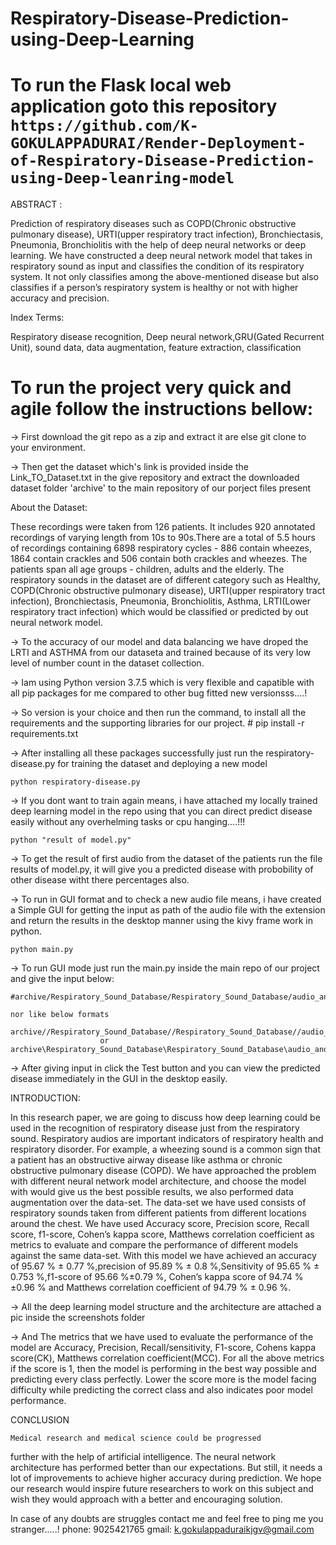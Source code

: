 # Respiratory-Disease-Prediction-using-Deep-Learning
# To run the Flask local web application goto this repository ``` https://github.com/K-GOKULAPPADURAI/Render-Deployment-of-Respiratory-Disease-Prediction-using-Deep-leanring-model ```
ABSTRACT :

  Prediction of respiratory diseases such as
COPD(Chronic obstructive pulmonary disease), URTI(upper
respiratory tract infection), Bronchiectasis, Pneumonia,
Bronchiolitis with the help of deep neural networks or deep
learning. We have constructed a deep neural network model
that takes in respiratory sound as input and classifies the
condition of its respiratory system. It not only classifies among
the above-mentioned disease but also classifies if a person’s
respiratory system is healthy or not with higher accuracy and
precision.

Index Terms:
  
  Respiratory disease recognition, Deep neural
network,GRU(Gated Recurrent Unit), sound data, data augmentation, feature extraction, classification

# To run the project very quick and agile follow the instructions bellow:

-> First download the git repo as a zip and extract it are else git clone to your environment.

-> Then get the dataset which's link is provided inside the Link_TO_Dataset.txt in the give repository and extract the downloaded 
dataset folder 'archive' to the main repository of our porject files present

About the Dataset:

These recordings were taken from 126 patients. It includes 920 annotated recordings
of varying length from 10s to 90s.There are a total of 5.5 hours
of recordings containing 6898 respiratory cycles - 886 contain
wheezes, 1864 contain crackles and 506 contain both crackles
and wheezes. The patients span all age groups - children,
adults and the elderly. The respiratory sounds in the dataset are of different category such as Healthy, COPD(Chronic
obstructive pulmonary disease), URTI(upper respiratory tract
infection), Bronchiectasis, Pneumonia, Bronchiolitis, Asthma,
LRTI(Lower respiratory tract infection) which would be classified or predicted by out neural network model.

-> To the accuracy of our model and data balancing we have droped the LRTI and ASTHMA from our dataseta and trained because of its very low 
level of number count in the dataset collection.

-> Iam using Python version 3.7.5 which is very flexible and capatible with all pip packages for me compared to other
bug fitted new versionsss....!

-> So version is your choice and then run the command, to install all the requirements and the supporting libraries for our project.
	# pip install -r requirements.txt

-> After installing all these packages successfully just run the respiratory-disease.py for training the dataset and deploying a new model

	python respiratory-disease.py

-> If you dont want to train again means, i have attached my locally trained deep learning model in the repo using that you can direct predict
disease easily without any overhelming tasks or cpu hanging....!!!
	
	python "result of model.py"

-> To get the result of first audio from the dataset of the patients run the file results of model.py, it will give you a predicted disease with
probobility of other disease witht there percentages also.

-> To run in GUI format and to check a new audio file means, i have created a Simple GUI for getting the input as path of the audio file with the 
extension and return the results in the desktop manner using the kivy frame work in python.
	
	python main.py

-> To run GUI mode just run the main.py inside the main repo of our project and give the input below:

	#archive/Respiratory_Sound_Database/Respiratory_Sound_Database/audio_and_txt_files/104_1b1_Pr_sc_Litt3200.wav

	nor like below formats 
	
	archive//Respiratory_Sound_Database//Respiratory_Sound_Database//audio_and_txt_files//104_1b1_Pr_sc_Litt3200.wav
						or
	archive\Respiratory_Sound_Database\Respiratory_Sound_Database\audio_and_txt_files\104_1b1_Pr_sc_Litt3200.wav

-> After giving input in click the Test button and you can view the predicted disease immediately in the GUI in the desktop easily.


INTRODUCTION: 

  In this research paper, we are going to discuss how deep
learning could be used in the recognition of respiratory disease
just from the respiratory sound. Respiratory audios are important indicators of respiratory health and respiratory disorder.
For example, a wheezing sound is a common sign that a patient
has an obstructive airway disease like asthma or chronic
obstructive pulmonary disease (COPD). We have approached
the problem with different neural network model architecture,
and choose the model with would give us the best possible
results, we also performed data augmentation over the data-set.
The data-set we have used consists of respiratory sounds taken
from different patients from different locations around the
chest. We have used Accuracy score, Precision score, Recall
score, f1-score, Cohen’s kappa score, Matthews correlation
coefficient as metrics to evaluate and compare the performance
of different models against the same data-set. With this model
we have achieved an accuracy of 95.67 % ± 0.77 %,precision
of 95.89 % ± 0.8 %,Sensitivity of 95.65 % ± 0.753 %,f1-score
of 95.66 %±0.79 %, Cohen’s kappa score of 94.74 %±0.96 %
and Matthews correlation coefficient of 94.79 % ± 0.96 %.

-> All the deep learning model structure and the architecture are attached a pic inside the screenshots folder 

-> And The metrics that we have used to evaluate the performance
of the model are Accuracy, Precision, Recall/sensitivity,
F1-score, Cohens kappa score(CK), Matthews correlation
coefficient(MCC). For all the above metrics if the score is 1,
then the model is performing in the best way possible and
predicting every class perfectly. Lower the score more is the
model facing difficulty while predicting the correct class and
also indicates poor model performance.


CONCLUSION

    Medical research and medical science could be progressed
further with the help of artificial intelligence. The neural network architecture has performed better than our expectations.
But still, it needs a lot of improvements to achieve higher
accuracy during prediction. We hope our research would
inspire future researchers to work on this subject and wish
they would approach with a better and encouraging solution.

In case of any doubts are struggles contact me and feel free to ping me you stranger.....!
phone: 9025421765
gmail: k.gokulappaduraikjgv@gmail.com

